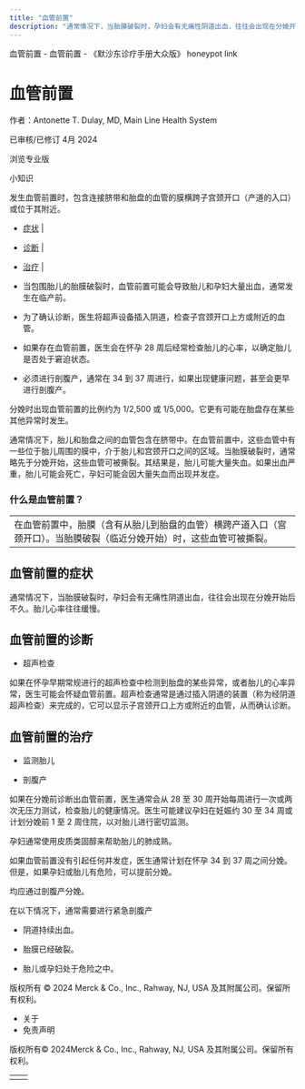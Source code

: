 ```yaml
---
title: "血管前置"
description: "通常情况下，当胎膜破裂时，孕妇会有无痛性阴道出血，往往会出现在分娩开始后不久。胎儿心率往往缓慢。"
---
```


﻿血管前置 \- 血管前置 \- 《默沙东诊疗手册大众版》 honeypot link

# 血管前置

作者：Antonette T. Dulay, MD, Main Line Health System

已审核/已修订 4月 2024

浏览专业版

小知识

发生血管前置时，包含连接脐带和胎盘的血管的膜横跨子宫颈开口（产道的入口）或位于其附近。

- [症状](#症状_v44312766_zh) \|
- [诊断](#诊断_v37919016_zh) \|
- [治疗](#治疗_v8950149_zh) \|

- 当包围胎儿的胎膜破裂时，血管前置可能会导致胎儿和孕妇大量出血，通常发生在临产前。

- 为了确认诊断，医生将超声设备插入阴道，检查子宫颈开口上方或附近的血管。

- 如果存在血管前置，医生会在怀孕 28 周后经常检查胎儿的心率，以确定胎儿是否处于窘迫状态。

- 必须进行剖腹产，通常在 34 到 37 周进行，如果出现健康问题，甚至会更早进行剖腹产。


分娩时出现血管前置的比例约为 1/2,500 或 1/5,000。它更有可能在胎盘存在某些其他异常时发生。

通常情况下，胎儿和胎盘之间的血管包含在脐带中。在血管前置中，这些血管中有一些位于胎儿周围的膜中，介于胎儿和宫颈开口之间的区域。当胎膜破裂时，通常略先于分娩开始，这些血管可被撕裂。其结果是，胎儿可能大量失血。如果出血严重，胎儿可能会死亡，孕妇可能会因大量失血而出现并发症。

### 什么是血管前置？

|     |
| --- |
| 在血管前置中，胎膜（含有从胎儿到胎盘的血管）横跨产道入口（宫颈开口）。当胎膜破裂（临近分娩开始）时，这些血管可被撕裂。<br> |

## 血管前置的症状

通常情况下，当胎膜破裂时，孕妇会有无痛性阴道出血，往往会出现在分娩开始后不久。胎儿心率往往缓慢。

## 血管前置的诊断

- 超声检查


如果在怀孕早期常规进行的超声检查中检测到胎盘的某些异常，或者胎儿的心率异常，医生可能会怀疑血管前置。超声检查通常是通过插入阴道的装置（称为经阴道超声检查）来完成的，它可以显示子宫颈开口上方或附近的血管，从而确认诊断。

## 血管前置的治疗

- 监测胎儿

- 剖腹产


如果在分娩前诊断出血管前置，医生通常会从 28 至 30 周开始每周进行一次或两次无压力测试，检查胎儿的健康情况。医生可能建议孕妇在妊娠约 30 至 34 周或计划分娩前 1 至 2 周住院，以对胎儿进行密切监测。

孕妇通常使用皮质类固醇来帮助胎儿的肺成熟。

如果血管前置没有引起任何并发症，医生通常计划在怀孕 34 到 37 周之间分娩。但是，如果孕妇或胎儿有危险，可以提前分娩。

均应通过剖腹产分娩。

在以下情况下，通常需要进行紧急剖腹产

- 阴道持续出血。

- 胎膜已经破裂。

- 胎儿或孕妇处于危险之中。




版权所有 © 2024
Merck & Co., Inc., Rahway, NJ, USA 及其附属公司。保留所有权利。

- 关于
- 免责声明

版权所有© 2024Merck & Co., Inc., Rahway, NJ, USA 及其附属公司。保留所有权利。

|     |     |
| --- | --- |
|  |  |